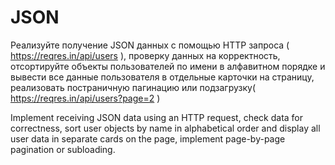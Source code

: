 # JSON

Реализуйте получение JSON данных с помощью HTTP запроса ( https://reqres.in/api/users ), проверку данных на корректность, отсортируйте объекты пользователей по имени в алфавитном порядке и вывести все данные пользователя в отдельные карточки на страницу, реализовать постраничную пагинацию или подзагрузку( https://reqres.in/api/users?page=2 )

Implement receiving JSON data using an HTTP request, check data for correctness, sort user objects by name in alphabetical order and display all user data in separate cards on the page, implement page-by-page pagination or subloading.
